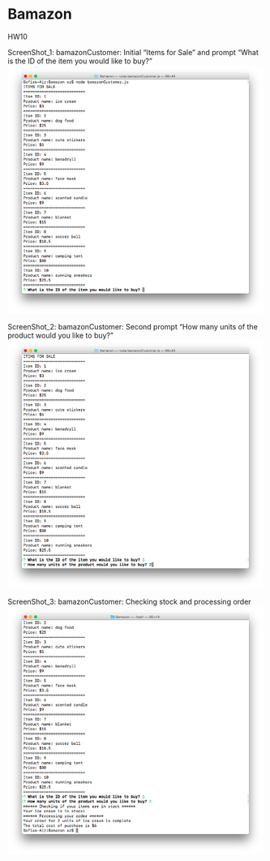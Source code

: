 # Bamazon
HW10


ScreenShot_1: bamazonCustomer: Initial “Items for Sale” and prompt “What is the ID of the item you would like to buy?”
![Image of ScreenShot_1](https://github.com/szunjic/Bamazon/blob/master/ScreenShots_Customer/ScreenShot_1.png)

ScreenShot_2: bamazonCustomer: Second prompt “How many units of the product would you like to buy?”
![Image of ScreenShot_2](https://github.com/szunjic/Bamazon/blob/master/ScreenShots_Customer/ScreenShot_2.png)

ScreenShot_3: bamazonCustomer: Checking stock and processing order
![Image of ScreenShot_3](https://github.com/szunjic/Bamazon/blob/master/ScreenShots_Customer/ScreenShot_3.png)



